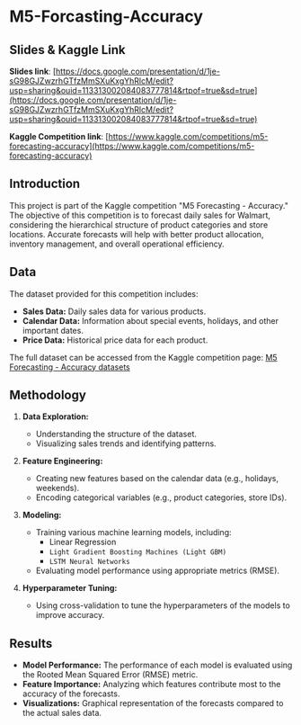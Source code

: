# M5-Forcasting-Accuracy

## Slides & Kaggle Link
**Slides link**: [https://docs.google.com/presentation/d/1je-sG98GJZwzrhGTfzMmSXuKxgYhRlcM/edit?usp=sharing&ouid=113313002084083777814&rtpof=true&sd=true](https://docs.google.com/presentation/d/1je-sG98GJZwzrhGTfzMmSXuKxgYhRlcM/edit?usp=sharing&ouid=113313002084083777814&rtpof=true&sd=true)  

**Kaggle Competition link**: [https://www.kaggle.com/competitions/m5-forecasting-accuracy](https://www.kaggle.com/competitions/m5-forecasting-accuracy)

## Introduction
This project is part of the Kaggle competition "M5 Forecasting - Accuracy." The objective of this competition is to forecast daily sales for Walmart, considering the hierarchical structure of product categories and store locations. Accurate forecasts will help with better product allocation, inventory management, and overall operational efficiency.

## Data
The dataset provided for this competition includes:
- **Sales Data:** Daily sales data for various products.
- **Calendar Data:** Information about special events, holidays, and other important dates.
- **Price Data:** Historical price data for each product.

The full dataset can be accessed from the Kaggle competition page: [M5 Forecasting - Accuracy datasets](https://www.kaggle.com/competitions/m5-forecasting-accuracy/data)

## Methodology
1. **Data Exploration:**
   - Understanding the structure of the dataset.
   - Visualizing sales trends and identifying patterns.

2. **Feature Engineering:**
   - Creating new features based on the calendar data (e.g., holidays, weekends).
   - Encoding categorical variables (e.g., product categories, store IDs).

3. **Modeling:**
   - Training various machine learning models, including:
     - Linear Regression
     - `Light Gradient Boosting Machines (Light GBM)`
     - `LSTM Neural Networks`
   - Evaluating model performance using appropriate metrics (RMSE).

4. **Hyperparameter Tuning:**
   - Using cross-validation to tune the hyperparameters of the models to improve accuracy.

## Results
- **Model Performance:** The performance of each model is evaluated using the Rooted Mean Squared Error (RMSE) metric.
- **Feature Importance:** Analyzing which features contribute most to the accuracy of the forecasts.
- **Visualizations:** Graphical representation of the forecasts compared to the actual sales data.

